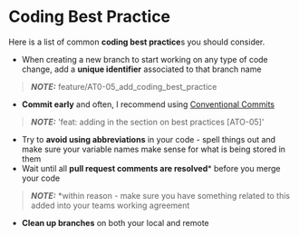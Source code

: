 # Coding Best Practice

Here is a list of common **coding best practice**s you should consider.

* When creating a new branch to start working on any type of code change, add a **unique identifier** associated to that branch name  
> **_NOTE:_** feature/AT0-05_add_coding_best_practice
* **Commit early** and often, I recommend using [Conventional Commits](https://www.conventionalcommits.org/)
> **_NOTE:_** 'feat: adding in the section on best practices [ATO-05]'
* Try to **avoid using abbreviations** in your code - spell things out and make sure your variable names make sense for what is being stored in them
* Wait until all **pull request comments are resolved*** before you merge your code
> **_NOTE:_** *within reason - make sure you have something related to this added into your teams working agreement
* **Clean up branches** on both your local and remote
